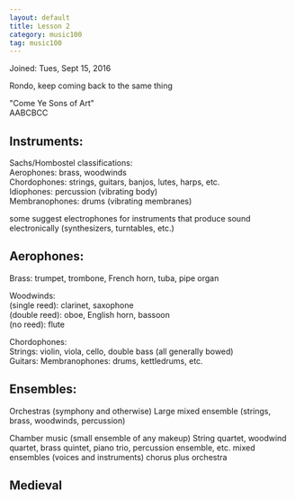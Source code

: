 ```yaml
---
layout: default
title: Lesson 2
category: music100
tag: music100
---
```


Joined: Tues, Sept 15, 2016  

Rondo, keep coming back to the same thing  

"Come Ye Sons of Art"  
AABCBCC  

## Instruments:  
Sachs/Hombostel classifications:  
Aerophones: brass, woodwinds  
Chordophones: strings, guitars, banjos, lutes, harps, etc.  
Idiophones: percussion (vibrating body)  
Membranophones: drums (vibrating membranes)  

some suggest electrophones for instruments that produce sound electronically (synthesizers, turntables, etc.)  

## Aerophones:
Brass: trumpet, trombone, French horn, tuba, pipe organ  

Woodwinds:  
(single reed): clarinet, saxophone  
(double reed): oboe, English horn, bassoon  
(no reed): flute  

Chordophones:  
Strings: violin, viola, cello, double bass (all generally bowed)  
Guitars:
Membranophones: drums, kettledrums, etc.

## Ensembles:
Orchestras (symphony and otherwise)
Large mixed ensemble (strings, brass, woodwinds, percussion)

Chamber music (small ensemble of any makeup)
String quartet, woodwind quartet, brass quintet, piano trio, percussion ensemble, etc.
mixed ensembles (voices and instruments)
chorus plus orchestra

## Medieval

